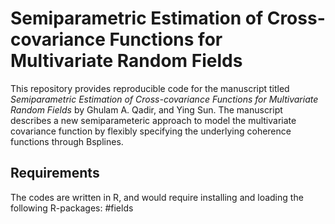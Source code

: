 # Semiparametric Estimation of Cross-covariance Functions for Multivariate Random Fields
This repository provides reproducible code for the manuscript titled *Semiparametric Estimation of Cross-covariance Functions for Multivariate Random Fields* by Ghulam A. Qadir, and Ying Sun. The manuscript describes a new semiparameteric approach to model the multivariate covariance function by flexibly specifying the underlying coherence functions through Bsplines. 

## Requirements

The codes are written in R, and would require installing and loading the following R-packages: #fields

